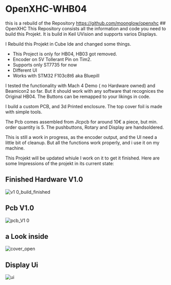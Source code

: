 # OpenXHC-WHB04


this is a rebuild of the Repository https://github.com/moonglow/openxhc ## OpenXHC
This Repository consists all the information and code you need to build this Projekt. It is build in Keil UVision and supports varios Displays.

I Rebuild this Projekt in Cube Ide and changed some things.
- This Project is only for HB04, HB03 got removed.
- Encoder on 5V Tollerant Pin on Tim2.
- Supports only ST7735 for now
- Different UI
- Works with STM32 F103c8t6 aka Bluepill

I tested the functionality with Mach 4 Demo ( no Hardware owned) and Beamicon2 so far. But it should work with any software that recognices the Original HB04.
The Buttons can be remapped to your likings in code.

I build a custom PCB, and 3d Printed enclosure. The top cover foil is made with simple tools.

The Pcb comes assembled from Jlcpcb for around 10€ a piece, but min. order quantity is 5.
The pushbuttons, Rotary and Display are handsoldered.

This is still a work in progress, as the encoder output, and the UI need a little bit of cleanup.
But all the functions work properly, and i use it on my machine.

This Projekt will be updated whiule I work on it to get it finished.
Here are some Impressions of the projekt in its current state:

## Finished Hardware V1.0
![v1 0_build_finished](https://github.com/user-attachments/assets/1b9d413c-b84d-428c-9bd9-02228abece8d)

## Pcb V1.0
![pcb_V1 0](https://github.com/user-attachments/assets/5d2cdaf9-2615-4f56-9971-138232a727e2)

## a Look inside
![cover_open](https://github.com/user-attachments/assets/40c11b59-10a0-4417-a93a-418ff70080a0)

## Display Ui
![ui](https://github.com/user-attachments/assets/c57479b0-7ce7-49dd-b0fe-c94b38cec598)

